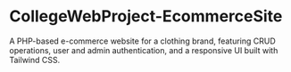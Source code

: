 # CollegeWebProject-EcommerceSite
A PHP-based e-commerce website for a clothing brand, featuring CRUD operations, user and admin authentication, and a responsive UI built with Tailwind CSS.
